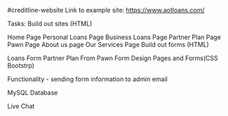 #creditline-website
Link to example site: https://www.aotloans.com/

Tasks: Build out sites (HTML)

Home Page
Personal Loans Page
Business Loans Page
Partner Plan Page
Pawn Page
About us page
Our Services Page
Build out forms (HTML)

Loans Form
Partner Plan From
Pawn Form
Design Pages and Forms(CSS Bootstrp)

Functionality - sending form information to admin email

MySQL Database

Live Chat
